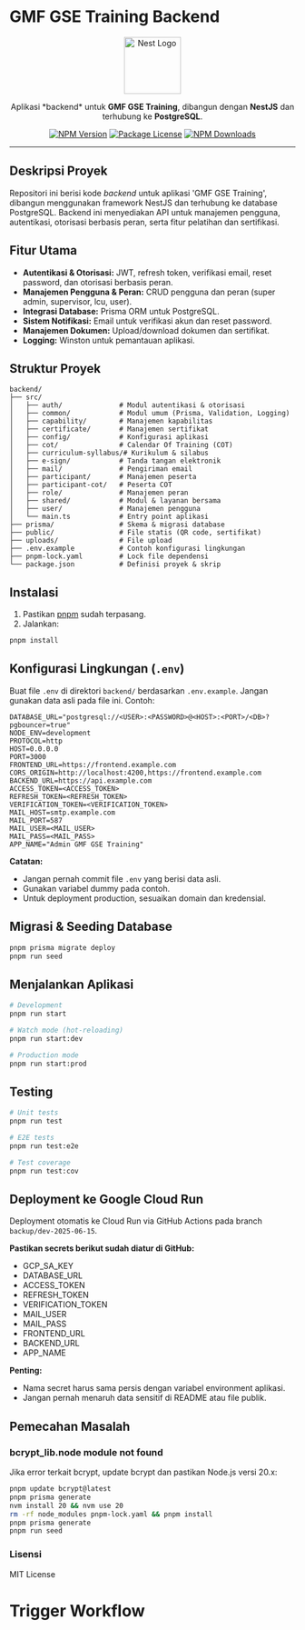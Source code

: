 # GMF GSE Training Backend

<p align="center">
  <img src="https://nestjs.com/img/logo-small.svg" width="100" alt="Nest Logo" />
</p>

<p align="center">
  Aplikasi *backend* untuk <b>GMF GSE Training</b>, dibangun dengan <b>NestJS</b> dan terhubung ke <b>PostgreSQL</b>.
</p>

<p align="center">
  <a href="https://www.npmjs.com/package/@nestjs/core" target="_blank"><img src="https://img.shields.io/npm/v/@nestjs/core.svg" alt="NPM Version" /></a>
  <a href="https://www.npmjs.com/package/@nestjs/core" target="_blank"><img src="https://img.shields.io/npm/l/@nestjs/core.svg" alt="Package License" /></a>
  <a href="https://www.npmjs.com/package/@nestjs/common" target="_blank"><img src="https://img.shields.io/npm/dm/@nestjs/common.svg" alt="NPM Downloads" /></a>
</p>

---

## Deskripsi Proyek

Repositori ini berisi kode _backend_ untuk aplikasi 'GMF GSE Training', dibangun menggunakan framework NestJS dan terhubung ke database PostgreSQL. Backend ini menyediakan API untuk manajemen pengguna, autentikasi, otorisasi berbasis peran, serta fitur pelatihan dan sertifikasi.

## Fitur Utama

- **Autentikasi & Otorisasi:** JWT, refresh token, verifikasi email, reset password, dan otorisasi berbasis peran.
- **Manajemen Pengguna & Peran:** CRUD pengguna dan peran (super admin, supervisor, lcu, user).
- **Integrasi Database:** Prisma ORM untuk PostgreSQL.
- **Sistem Notifikasi:** Email untuk verifikasi akun dan reset password.
- **Manajemen Dokumen:** Upload/download dokumen dan sertifikat.
- **Logging:** Winston untuk pemantauan aplikasi.

## Struktur Proyek

```
backend/
├── src/
│   ├── auth/              # Modul autentikasi & otorisasi
│   ├── common/            # Modul umum (Prisma, Validation, Logging)
│   ├── capability/        # Manajemen kapabilitas
│   ├── certificate/       # Manajemen sertifikat
│   ├── config/            # Konfigurasi aplikasi
│   ├── cot/               # Calendar Of Training (COT)
│   ├── curriculum-syllabus/# Kurikulum & silabus
│   ├── e-sign/            # Tanda tangan elektronik
│   ├── mail/              # Pengiriman email
│   ├── participant/       # Manajemen peserta
│   ├── participant-cot/   # Peserta COT
│   ├── role/              # Manajemen peran
│   ├── shared/            # Modul & layanan bersama
│   ├── user/              # Manajemen pengguna
│   └── main.ts            # Entry point aplikasi
├── prisma/                # Skema & migrasi database
├── public/                # File statis (QR code, sertifikat)
├── uploads/               # File upload
├── .env.example           # Contoh konfigurasi lingkungan
├── pnpm-lock.yaml         # Lock file dependensi
└── package.json           # Definisi proyek & skrip
```

## Instalasi

1. Pastikan [pnpm](https://pnpm.io/installation) sudah terpasang.
2. Jalankan:

```bash
pnpm install
```

## Konfigurasi Lingkungan (`.env`)

Buat file `.env` di direktori `backend/` berdasarkan `.env.example`. Jangan gunakan data asli pada file ini. Contoh:

```
DATABASE_URL="postgresql://<USER>:<PASSWORD>@<HOST>:<PORT>/<DB>?pgbouncer=true"
NODE_ENV=development
PROTOCOL=http
HOST=0.0.0.0
PORT=3000
FRONTEND_URL=https://frontend.example.com
CORS_ORIGIN=http://localhost:4200,https://frontend.example.com
BACKEND_URL=https://api.example.com
ACCESS_TOKEN=<ACCESS_TOKEN>
REFRESH_TOKEN=<REFRESH_TOKEN>
VERIFICATION_TOKEN=<VERIFICATION_TOKEN>
MAIL_HOST=smtp.example.com
MAIL_PORT=587
MAIL_USER=<MAIL_USER>
MAIL_PASS=<MAIL_PASS>
APP_NAME="Admin GMF GSE Training"
```

**Catatan:**

- Jangan pernah commit file `.env` yang berisi data asli.
- Gunakan variabel dummy pada contoh.
- Untuk deployment production, sesuaikan domain dan kredensial.

## Migrasi & Seeding Database

```bash
pnpm prisma migrate deploy
pnpm run seed
```

## Menjalankan Aplikasi

```bash
# Development
pnpm run start

# Watch mode (hot-reloading)
pnpm run start:dev

# Production mode
pnpm run start:prod
```

## Testing

```bash
# Unit tests
pnpm run test

# E2E tests
pnpm run test:e2e

# Test coverage
pnpm run test:cov
```

## Deployment ke Google Cloud Run

Deployment otomatis ke Cloud Run via GitHub Actions pada branch `backup/dev-2025-06-15`.

**Pastikan secrets berikut sudah diatur di GitHub:**

- GCP_SA_KEY
- DATABASE_URL
- ACCESS_TOKEN
- REFRESH_TOKEN
- VERIFICATION_TOKEN
- MAIL_USER
- MAIL_PASS
- FRONTEND_URL
- BACKEND_URL
- APP_NAME

**Penting:**

- Nama secret harus sama persis dengan variabel environment aplikasi.
- Jangan pernah menaruh data sensitif di README atau file publik.

## Pemecahan Masalah

### bcrypt_lib.node module not found

Jika error terkait bcrypt, update bcrypt dan pastikan Node.js versi 20.x:

```bash
pnpm update bcrypt@latest
pnpm prisma generate
nvm install 20 && nvm use 20
rm -rf node_modules pnpm-lock.yaml && pnpm install
pnpm prisma generate
pnpm run seed
```

### Lisensi

MIT License

# Trigger Workflow
